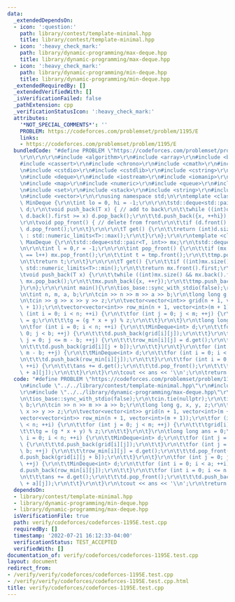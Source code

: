 ```yaml
---
data:
  _extendedDependsOn:
  - icon: ':question:'
    path: library/contest/template-minimal.hpp
    title: library/contest/template-minimal.hpp
  - icon: ':heavy_check_mark:'
    path: library/dynamic-programming/max-deque.hpp
    title: library/dynamic-programming/max-deque.hpp
  - icon: ':heavy_check_mark:'
    path: library/dynamic-programming/min-deque.hpp
    title: library/dynamic-programming/min-deque.hpp
  _extendedRequiredBy: []
  _extendedVerifiedWith: []
  _isVerificationFailed: false
  _pathExtension: cpp
  _verificationStatusIcon: ':heavy_check_mark:'
  attributes:
    '*NOT_SPECIAL_COMMENTS*': ''
    PROBLEM: https://codeforces.com/problemset/problem/1195/E
    links:
    - https://codeforces.com/problemset/problem/1195/E
  bundledCode: "#define PROBLEM \"https://codeforces.com/problemset/problem/1195/E\"\
    \r\n\r\n\r\n#include <algorithm>\r\n#include <array>\r\n#include <bitset>\r\n\
    #include <cassert>\r\n#include <chrono>\r\n#include <cmath>\r\n#include <complex>\r\
    \n#include <cstdio>\r\n#include <cstdlib>\r\n#include <cstring>\r\n#include <ctime>\r\
    \n#include <deque>\r\n#include <iostream>\r\n#include <iomanip>\r\n#include <list>\r\
    \n#include <map>\r\n#include <numeric>\r\n#include <queue>\r\n#include <random>\r\
    \n#include <set>\r\n#include <stack>\r\n#include <string>\r\n#include <unordered_map>\r\
    \n#include <vector>\r\n\r\nusing namespace std;\n\r\ntemplate <class T> struct\
    \ MinDeque {\r\n\tint lo = 0, hi = -1;\r\n\r\n\tstd::deque<std::pair<T, int>>\
    \ d;\r\n\tvoid push_back(T x) { // add to back\r\n\t\twhile ((int)d.size() &&\
    \ d.back().first >= x) d.pop_back();\r\n\t\td.push_back({x, ++hi});\r\n\t}\r\n\
    \r\n\tvoid pop_front() { // delete from front\r\n\t\tif (d.front().second == lo++)\
    \ d.pop_front();\r\n\t}\r\n\r\n\tT get() {\r\n\t\treturn (int)d.size() ? d.front().first\
    \ : std::numeric_limits<T>::max();\r\n\t}\r\n};\r\n\r\ntemplate <class T> struct\
    \ MaxDeque {\r\n\tstd::deque<std::pair<T, int>> mx;\r\n\tstd::deque<int> tmp;\r\
    \n\r\n\tint l = 0,r = -1;\r\n\r\n\tint pop_front() {\r\n\t\tif (mx.front().second\
    \ == l++) mx.pop_front();\r\n\t\tint t = tmp.front();\r\n\t\ttmp.pop_front();\r\
    \n\t\treturn t;\r\n\t}\r\n\r\n\tT get() {\r\n\t\tif ((int)mx.size() == 0) return\
    \ std::numeric_limits<T>::min();\r\n\t\treturn mx.front().first;\r\n\t}\r\n\r\n\
    \tvoid push_back(T x) {\r\n\t\twhile ((int)mx.size() && mx.back().first <= x)\
    \ mx.pop_back();\r\n\t\tmx.push_back({x, ++r});\r\n\t\ttmp.push_back(x);\r\n\t\
    }\r\n};\r\n\r\nint main(){\r\n\tios_base::sync_with_stdio(false);\r\n\tcin.tie(nullptr);\r\
    \n\tint n, m, a, b;\r\n\tcin >> n >> m >> a >> b;\r\n\tlong long g, x, y, z;\r\
    \n\tcin >> g >> x >> y >> z;\r\n\tvector<vector<int>> grid(n + 1, vector<int>(m\
    \ + 1));\r\n\tvector<vector<int>> row_min(n + 1, vector<int>(m + 1));\r\n\tfor\
    \ (int i = 0; i < n; ++i) {\r\n\t\tfor (int j = 0; j < m; ++j) {\r\n\t\t\tgrid[i][j]\
    \ = g;\r\n\t\t\tg = (g * x + y) % z;\r\n\t\t}\r\n\t}\r\n\tlong long ans = 0;\r\
    \n\tfor (int i = 0; i < n; ++i) {\r\n\t\tMinDeque<int> d;\r\n\t\tfor (int j =\
    \ 0; j < b; ++j) {\r\n\t\t\td.push_back(grid[i][j]);\r\n\t\t}\r\n\t\tfor (int\
    \ j = 0; j <= m - b; ++j) {\r\n\t\t\trow_min[i][j] = d.get();\r\n\t\t\td.pop_front();\r\
    \n\t\t\td.push_back(grid[i][j + b]);\r\n\t\t}\r\n\t}\r\n\tfor (int j = 0; j <=\
    \ m - b; ++j) {\r\n\t\tMinDeque<int> d;\r\n\t\tfor (int i = 0; i < a; ++i) {\r\
    \n\t\t\td.push_back(row_min[i][j]);\r\n\t\t}\r\n\t\tfor (int i = 0; i <= n - a;\
    \ ++i) {\r\n\t\t\tans += d.get();\r\n\t\t\td.pop_front();\r\n\t\t\td.push_back(row_min[i\
    \ + a][j]);\r\n\t\t}\r\n\t}\r\n\tcout << ans << '\\n';\r\n\treturn 0;\r\n}\n"
  code: "#define PROBLEM \"https://codeforces.com/problemset/problem/1195/E\"\r\n\r\
    \n#include \"../../library/contest/template-minimal.hpp\"\r\n#include \"../../library/dynamic-programming/min-deque.hpp\"\
    \r\n#include \"../../library/dynamic-programming/max-deque.hpp\"\r\n\r\nint main(){\r\
    \n\tios_base::sync_with_stdio(false);\r\n\tcin.tie(nullptr);\r\n\tint n, m, a,\
    \ b;\r\n\tcin >> n >> m >> a >> b;\r\n\tlong long g, x, y, z;\r\n\tcin >> g >>\
    \ x >> y >> z;\r\n\tvector<vector<int>> grid(n + 1, vector<int>(m + 1));\r\n\t\
    vector<vector<int>> row_min(n + 1, vector<int>(m + 1));\r\n\tfor (int i = 0; i\
    \ < n; ++i) {\r\n\t\tfor (int j = 0; j < m; ++j) {\r\n\t\t\tgrid[i][j] = g;\r\n\
    \t\t\tg = (g * x + y) % z;\r\n\t\t}\r\n\t}\r\n\tlong long ans = 0;\r\n\tfor (int\
    \ i = 0; i < n; ++i) {\r\n\t\tMinDeque<int> d;\r\n\t\tfor (int j = 0; j < b; ++j)\
    \ {\r\n\t\t\td.push_back(grid[i][j]);\r\n\t\t}\r\n\t\tfor (int j = 0; j <= m -\
    \ b; ++j) {\r\n\t\t\trow_min[i][j] = d.get();\r\n\t\t\td.pop_front();\r\n\t\t\t\
    d.push_back(grid[i][j + b]);\r\n\t\t}\r\n\t}\r\n\tfor (int j = 0; j <= m - b;\
    \ ++j) {\r\n\t\tMinDeque<int> d;\r\n\t\tfor (int i = 0; i < a; ++i) {\r\n\t\t\t\
    d.push_back(row_min[i][j]);\r\n\t\t}\r\n\t\tfor (int i = 0; i <= n - a; ++i) {\r\
    \n\t\t\tans += d.get();\r\n\t\t\td.pop_front();\r\n\t\t\td.push_back(row_min[i\
    \ + a][j]);\r\n\t\t}\r\n\t}\r\n\tcout << ans << '\\n';\r\n\treturn 0;\r\n}"
  dependsOn:
  - library/contest/template-minimal.hpp
  - library/dynamic-programming/min-deque.hpp
  - library/dynamic-programming/max-deque.hpp
  isVerificationFile: true
  path: verify/codeforces/codeforces-1195E.test.cpp
  requiredBy: []
  timestamp: '2022-07-21 16:12:33-04:00'
  verificationStatus: TEST_ACCEPTED
  verifiedWith: []
documentation_of: verify/codeforces/codeforces-1195E.test.cpp
layout: document
redirect_from:
- /verify/verify/codeforces/codeforces-1195E.test.cpp
- /verify/verify/codeforces/codeforces-1195E.test.cpp.html
title: verify/codeforces/codeforces-1195E.test.cpp
---
```

